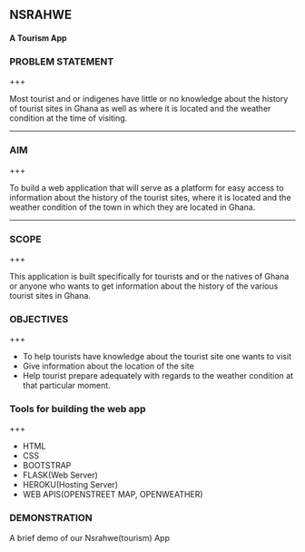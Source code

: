 ## NSRAHWE 
#### A Tourism App

### PROBLEM STATEMENT

+++

Most tourist and or indigenes have little or no knowledge about the history of tourist sites in Ghana as well as where it is located and the weather condition at the time of visiting.

---

### AIM

+++

To build a web application that will serve as a platform for easy access to information about the history of the tourist sites, where it is located and the weather condition of the town in which they are located in Ghana.

---

### SCOPE

+++

This application is built specifically for tourists and or the natives of Ghana or anyone who wants to get information about the history of the various tourist sites in Ghana.


### OBJECTIVES

+++

- To help tourists have knowledge about the tourist site one wants to visit
- Give information about the location of the site
- Help tourist prepare adequately with regards to the weather condition at that particular moment.

### Tools for building the web app

+++

- HTML
- CSS
- BOOTSTRAP
- FLASK(Web Server)
- HEROKU(Hosting Server)
- WEB APIS(OPENSTREET MAP, OPENWEATHER)

### DEMONSTRATION

A brief demo of our Nsrahwe(tourism) App
